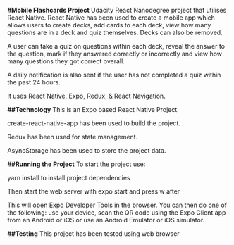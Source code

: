 
**#Mobile Flashcards Project**
Udacity React Nanodegree project that utilises React Native. React Native has been used to create a mobile app which allows users to create decks, add cards to each deck, view how many questions are in a deck and quiz themselves. Decks can also be removed.

A user can take a quiz on questions within each deck, reveal the answer to the question, mark if they answered correctly or incorrectly and view how many questions they got correct overall.

A daily notification is also sent if the user has not completed a quiz within the past 24 hours.

It uses React Native, Expo, Redux, & React Navigation.

**##Technology**
This is an Expo based React Native Project.

create-react-native-app has been used to build the project.

Redux has been used for state management.

AsyncStorage has been used to store the project data.

 

**##Running the Project**
To start the project use:

yarn install to install project dependencies

Then start the web server with expo start  and press w after

This will open Expo Developer Tools in the browser. You can then do one of the following: use your device, scan the QR code using the Expo Client app from an Android or iOS or use an Android Emulator or iOS simulator.

**##Testing**
This project has been tested using web browser